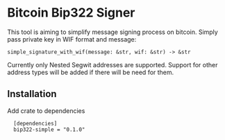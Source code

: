 
# Bitcoin Bip322 Signer

This tool is aiming to simplify message signing process on bitcoin. Simply pass private key in WIF format and message:
```
simple_signature_with_wif(message: &str, wif: &str) -> &str
```



Currently only Nested Segwit addresses are supported. Support for other address types will be added if there will be need for them.


## Installation

Add crate to dependencies

```
  [dependencies]
  bip322-simple = "0.1.0"
```
    